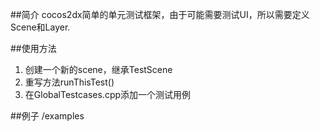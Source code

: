 ##简介
cocos2dx简单的单元测试框架，由于可能需要测试UI，所以需要定义Scene和Layer.

##使用方法
1. 创建一个新的scene，继承TestScene
2. 重写方法runThisTest()
3. 在GlobalTestcases.cpp添加一个测试用例

##例子
	/examples
